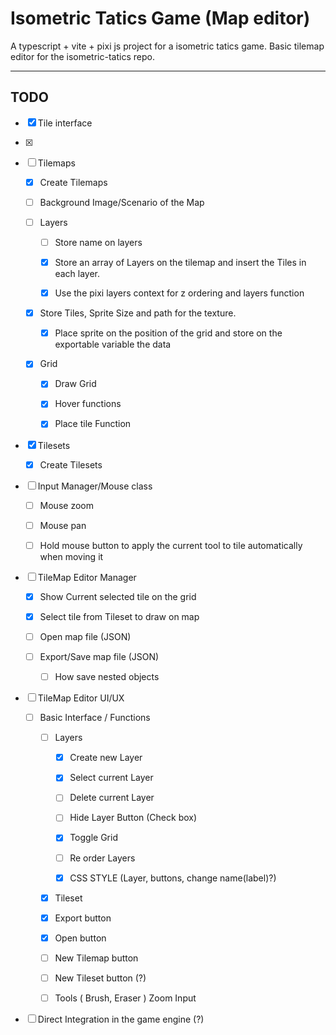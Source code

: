 # Isometric Tatics Game (Map editor)

A typescript + vite + pixi js project for a isometric tatics game. Basic tilemap editor for the isometric-tatics repo.

---

## TODO

- [x] Tile interface

- [x] 

- [ ] Tilemaps
  
  - [x] Create Tilemaps
  
  - [ ] Background Image/Scenario of the Map
  
  - [ ] Layers
    
    - [ ] Store name on layers
    
    - [x] Store an array of Layers on the tilemap and insert the Tiles in each layer.
    
    - [x] Use the pixi layers context for z ordering and layers function
  
  - [x] Store Tiles, Sprite Size and path for the texture.
    
    - [x] Place sprite on the position of the grid and store on the exportable variable the data
  
  - [x] Grid
    
    - [x] Draw Grid
    
    - [x] Hover functions
    
    - [x] Place tile Function

- [x] Tilesets
  
  - [x] Create Tilesets

- [ ] Input Manager/Mouse class 
  
  - [ ] Mouse zoom
  
  - [ ] Mouse pan
  
  - [ ] Hold mouse button to apply the current tool to tile automatically when moving it

- [ ] TileMap Editor Manager
  
  - [x] Show Current selected tile on the grid
  
  - [x] Select tile from Tileset to draw on map
  
  - [ ] Open map file (JSON)
  
  - [ ] Export/Save map file (JSON)
    
    - [ ] How save nested objects

- [ ] TileMap Editor UI/UX
  
  - [ ] Basic Interface / Functions
    
    - [ ] Layers
      
      - [x] Create new Layer
      
      - [x] Select current Layer
      
      - [ ] Delete current Layer
      
      - [ ] Hide Layer Button (Check box)
      
      - [x] Toggle Grid
      
      - [ ] Re order Layers
      
      - [x] CSS STYLE (Layer, buttons, change name(label)?)
    
    - [x] Tileset
    
    - [x] Export button
    
    - [x] Open button
    
    - [ ] New Tilemap button
    
    - [ ] New Tileset button (?)
    
    - [ ] Tools ( Brush, Eraser ) Zoom Input

- [ ] Direct Integration in the game engine (?)

